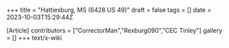 +++
title = "Hattiesburg, MS (6428 US 49)"
draft = false
tags = []
date = 2023-10-03T15:29:44Z

[Article]
contributors = ["CorrectorMan","Rexburg090","CEC Tinley"]
gallery = []
+++
text/x-wiki